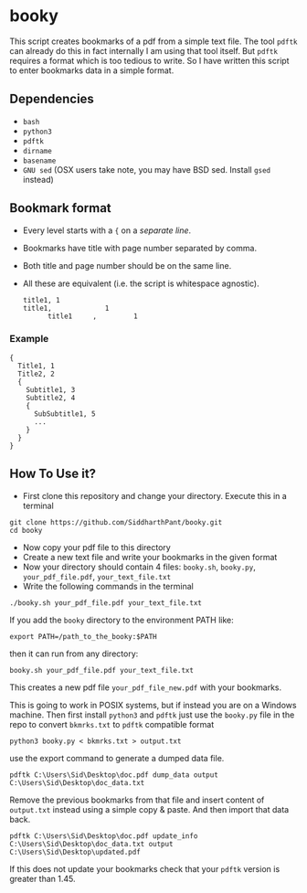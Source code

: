 # booky

This script creates bookmarks of a pdf from a simple text file. The tool `pdftk` can already do this in fact
internally I am using that tool itself. But `pdftk` requires a format which is too tedious to write. So I have written
this script to enter bookmarks data in a simple format.

## Dependencies

* `bash`
* `python3`
* `pdftk`
* `dirname`
* `basename`
* `GNU sed` (OSX users take note, you may have BSD sed. Install `gsed` instead)

## Bookmark format

* Every level starts with a `{` on a _separate line_.
* Bookmarks have title with page number separated by comma.
* Both title and page number should be on the same line.
* All these are equivalent (i.e. the script is whitespace agnostic).

  ```plain
  title1, 1
  title1,             1
        title1     ,         1
  ```

### Example

  ```plain
  {
    Title1, 1
    Title2, 2
    {
      Subtitle1, 3
      Subtitle2, 4
      {
        SubSubtitle1, 5
        ...
      }
    }
  }
  ```

## How To Use it?

* First clone this repository and change your directory. Execute this in a terminal

```shell
git clone https://github.com/SiddharthPant/booky.git
cd booky
```

* Now copy your pdf file to this directory
* Create a new text file and write your bookmarks in the given format
* Now your directory should contain 4 files: `booky.sh`, `booky.py`, `your_pdf_file.pdf`, `your_text_file.txt`
* Write the following commands in the terminal

```shell
./booky.sh your_pdf_file.pdf your_text_file.txt
```

If you add the `booky` directory to the environment PATH like:

```shell
export PATH=/path_to_the_booky:$PATH
```

then it can run from any directory:

```shell
booky.sh your_pdf_file.pdf your_text_file.txt
```

This creates a new pdf file `your_pdf_file_new.pdf` with your bookmarks.

This is going to work in POSIX systems, but if instead you are on a Windows machine. Then first install `python3` and `pdftk` just use the `booky.py` file in the repo to convert `bkmrks.txt` to `pdftk` compatible format

```shell
python3 booky.py < bkmrks.txt > output.txt
```

use the export command to generate a dumped data file.

```shell
pdftk C:\Users\Sid\Desktop\doc.pdf dump_data output C:\Users\Sid\Desktop\doc_data.txt
```

Remove the previous bookmarks from that file and insert content of `output.txt` instead using a simple copy & paste.
And then import that data back.

```shell
pdftk C:\Users\Sid\Desktop\doc.pdf update_info C:\Users\Sid\Desktop\doc_data.txt output C:\Users\Sid\Desktop\updated.pdf
```

If this does not update your bookmarks check that your `pdftk` version is greater than 1.45.
